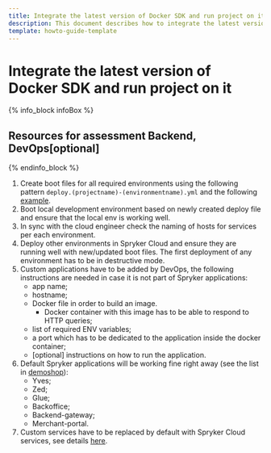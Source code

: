 ```yaml
---
title: Integrate the latest version of Docker SDK and run project on it
description: This document describes how to integrate the latest version of Docker SDK and run project on it.
template: howto-guide-template
---
```


# Integrate the latest version of Docker SDK and run project on it

{% info_block infoBox %}

## Resources for assessment Backend, DevOps[optional]

{% endinfo_block %}

1. Create boot files for all required environments using the following pattern `deploy.(projectname)-(environmentname).yml`
    and the following [example](https://github.com/spryker-shop/b2c-demo-shop/blob/master/deploy.spryker-b2c-staging.yml).
2. Boot local development environment based on newly created deploy file and ensure that the local env is working well.
3. In sync with the cloud engineer check the naming of hosts for services per each environment.
4. Deploy other environments in Spryker Cloud and ensure they are running well with new/updated boot files.
   The first deployment of any environment has to be in destructive mode.
5. Custom applications have to be added by DevOps, the following instructions are needed in case it is not part of Spryker applications:
    * app name;
    * hostname;
    * Docker file in order to build an image.
        * Docker container with this image has to be able to respond to HTTP queries;
    * list of required ENV variables;
    * a port which has to be dedicated to the application inside the docker container;
    * [optional] instructions on how to run the application.
6. Default Spryker applications will be working fine right away (see the list in [demoshop](https://github.com/spryker-shop/b2c-demo-shop/blob/master/deploy.aws-env-template.yml#L80)):
    * Yves;
    * Zed;
    * Glue;
    * Backoffice;
    * Backend-gateway;
    * Merchant-portal.
7. Custom services have to be replaced by default with Spryker Cloud services, see details [here](/docs/scos/dev/migration-program/migration-to-paas/paas-migration-documents/migrate-non-standard-services.html).
